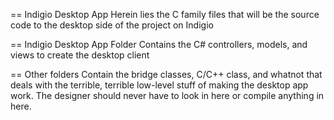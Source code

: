 == Indigio Desktop App
Herein lies the C family files that will be the source code to the 
desktop side of the project on Indigio

== Indigio Desktop App Folder
Contains the C# controllers, models, and views to create the desktop
client

== Other folders
Contain the bridge classes, C/C++ class, and whatnot that deals with
the terrible, terrible low-level stuff of making the desktop app work.
The designer should never have to look in here or compile anything in
here.
